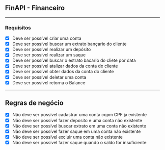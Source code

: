 ## FinAPI - Financeiro

---
### Requisitos

- [x] Deve ser possível criar uma conta
- [x] Deve ser possível buscar um extrato bançario do cliente
- [x] Deve ser possível realizar um depósito 
- [x] Deve ser possível realizar um saque
- [x] Deve ser possível buscar o estrato bacario do cliete por data
- [x] Deve ser possível atalizar dados da conta do cliente 
- [x] Deve ser possível obter dados da conta do cliente
- [x] Deve ser possível deletar uma conta
- [x] Deve ser possível retorna o Balance

---

## Regras de negócio

- [x] Não deve ser possível cadastrar uma conta copm CPF ja existente
- [x] Não deve ser possível fazer deposito e uma conta não existente
- [x] Não deve ser possível buscar extrato em uma conta não existente
- [x] Não deve ser possível fazer saque em uma conta não existente
- [x] Não deve ser possível excluir uma conta não existente
- [x] Não deve ser possível fazer saque quando o saldo for insuficiente
